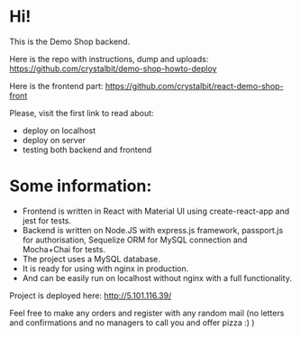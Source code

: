 # Hi!
This is the Demo Shop backend.

Here is the repo with instructions, dump and uploads: https://github.com/crystalbit/demo-shop-howto-deploy

Here is the frontend part: https://github.com/crystalbit/react-demo-shop-front

Please, visit the first link to read about:
* deploy on localhost
* deploy on server
* testing both backend and frontend

# Some information:
* Frontend is written in React with Material UI using create-react-app and jest for tests.
* Backend is written on Node.JS with express.js framework, passport.js for authorisation, Sequelize ORM for MySQL connection and Mocha+Chai for tests.
* The project uses a MySQL database.
* It is ready for using with nginx in production.
* And can be easily run on localhost without nginx with a full functionality.

Project is deployed here: http://5.101.116.39/

Feel free to make any orders and register with any random mail (no letters and confirmations and no managers to call you and offer pizza :) )

